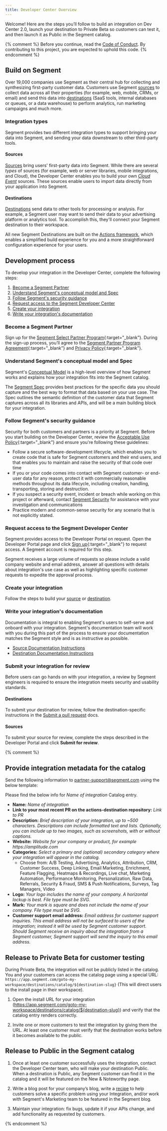 ```yaml
---
title: Developer Center Overview
---
```

Welcome! Here are the steps you’ll follow to build an integration on Dev Center 2.0, launch your destination to Private Beta so customers can test it, and then launch it as Public in the Segment catalog.

{% comment %}
Before you continue, read the [Code of Conduct](./CODE_OF_CONDUCT.md). By contributing to this project, you are expected to uphold this code.
{% endcomment %}

## Build on Segment

Over 19,000 companies use Segment as their central hub for collecting and synthesizing first-party customer data. Customers use Segment [sources](/docs/connections/sources/) to collect data across all their properties (for example, web, mobile, CRMs, or email) and send this data into [destinations](/docs/connections/destinations/) (SaaS tools, internal databases or queues, or a data warehouse) to perform analytics, run marketing campaigns and much more.

### Integration types

Segment provides two different integration types to support bringing your data into Segment, and sending your data downstream to other third-party tools.

#### Sources

[Sources](/docs/connections/sources/) bring users' first-party data into Segment. While there are several *types* of sources (for example, web or server libraries, mobile integrations, and Cloud), the Developer Center enables you to build your own [*Cloud Event*](/docs/connections/sources/#event-cloud-sources) sources. These sources enable users to import data directly from your application into Segment.

#### Destinations

[Destinations](/docs/connections/destinations/) send data to other tools for processing or analysis. For example, a Segment user may want to send their data to your advertising platform or analytics tool. To accomplish this, they'll connect your Segment destination to their workspace.

All new Segment Destinations are built on the [Actions framework](/docs/connections/destinations/actions/), which enables a simplified build experience for you and a more straightforward configuration experience for your users.

## Development process

To develop your integration in the Developer Center, complete the following steps:
1. [Become a Segment Partner](#become-a-segment-partner)
2. [Understand Segment's conceptual model and Spec](#understand-segments-conceptual-model-and-spec)
3. [Follow Segment's security guidance](#follow-segments-security-guidance)
4. [Request access to the Segment Developer Center](#request-access-to-the-segment-developer-center)
5. [Create your integration](#create-your-integration)
6. [Write your integration's documentation](#write-your-integrations-documentation)


### Become a Segment Partner

Sign up for the [Segment Select Partner Program](https://segment.com/partners/integration/){:target="_blank”}. During the sign-up process, you’ll agree to the [Segment Partner Program Agreement](https://segment.com/legal/partnersagreement/){:target="_blank”} and [Privacy Policy](https://segment.com/legal/privacy/){:target="_blank”}.

### Understand Segment's conceptual model and Spec

Segment's [Conceptual Model](/docs/partners/conceptual-model) is a high-level overview of how Segment works and explains how your integration fits into the Segment catalog.

The [Segment Spec](/docs/connections/spec) provides best practices for the specific data you should capture and the best way to format that data based on your use case. The Spec outlines the semantic definition of the customer data that Segment captures across all its libraries and APIs, and will be a main building block for your integration.

### Follow Segment's security guidance

Security for both customers and partners is a priority at Segment. Before you start building on the Developer Center, review the [Acceptable Use Policy](https://segment.com/legal/acceptable-use-policy/){:target="_blank”} and ensure you're following these guidelines:

- Follow a secure software-development lifecycle, which enables you to create code that is safe for Segment customers and their end users, and that enables you to maintain and raise the security of that code over time
- If you or your code comes into contact with Segment customer- or end-user data for any reason, protect it with commercially reasonable methods throughout its data lifecycle, including creation, handling, transporting, storing and destruction.
- If you suspect a security event, incident or breach while working on this project or afterward, contact [Segment Security](mailto:security@segment.com?subject=Developer%20Center%20Security) for assistance with your investigation and communications
- Practice modern and common-sense security for any scenario that is not explicitly stated.

### Request access to the Segment Developer Center

Segment provides access to the Developer Portal on request. Open the Developer Portal page and click [Sign up](https://segment.com/partners/developer-center/){:target="_blank"} to request access. A Segment account is required for this step.

Segment receives a large volume of requests so please include a valid company website and email address, answer all questions with details about integration's use case as well as highlighting specific customer requests to expedite the approval process.

### Create your integration

Follow the steps to build your [source](/docs/partners/sources) or [destination](/docs/partners/destinations).

### Write your integration's documentation

Documentation is integral to enabling Segment's users to self-serve and onboard with your integration. Segment's documentation team will work with you during this part of the process to ensure your documentation matches the Segment style and is as instructive as possible.

- [Source Documentation Instructions](/docs/partners/sources/#write-your-sources-documentation)
- [Destination Documentation Instructions](/docs/partners/destinations/#write-documentation)


### Submit your integration for review

Before users can go hands on with your integration, a review by Segment engineers is required to ensure the integration meets security and usability standards.

#### Destinations

To submit your destination for review, follow the destination-specific instructions in the [Submit a pull request](/docs/partners/destinations#submit-a-pull-request) docs.

#### Sources

To submit your source for review, complete the steps described in the Developer Portal and click **Submit for review**.

{% comment %}
## Provide integration metadata for the catalog

Send the following information to partner-support@segment.com using the below template:

Please find the below info for _Name of integration_ Catalog entry.

- **Name:** _Name of integration_
- **Link to your most recent PR on the actions-destination repository:** _Link to PR_
- **Description:** _Brief description of your integration, up to ~500 characters. Descriptions can include formatted text and lists. Optionally, you can include up to two images, such as screenshots, with or without captions._
- **Website:** _Website for your company or product, for example https://amplitude.com_
- **Categories:** _Select a primary and (optional) secondary category where your integration will appear in the catalog._
  - Choose from: A/B Testing, Advertising, Analytics, Attribution, CRM, Customer Success, Deep Linking, Email Marketing, Enrichment, Feature Flagging, Heatmaps & Recordings, Live chat, Marketing Automation, Performance Monitoring, Personalization, Raw Data, Referrals, Security & Fraud, SMS & Push Notifications, Surveys, Tag Managers, Video
- **Logo:** _Your logo includes the name of your company. A horizontal lockup is best. File type must be SVG._
- **Mark:** _Your mark is square and does not include the name of your company. File type must be SVG._
- **Customer support email address:** _Email address for customer support inquiries. This email address will not be surfaced to users of the integration; instead it will be used by Segment customer support. Should Segment receive an inquiry about the integration from a Segment customer, Segment support will send the inquiry to this email address._

## Release to Private Beta for customer testing

During Private Beta, the integration will not be publicly listed in the catalog. You and your customers can access the catalog page using a special URL: `https://app.segment.com/goto-my-workspace/destinations/catalog/${destination-slug}` (This will direct users to the install page in their workspace).

1. Open the install URL for your integration (https://app.segment.com/goto-my-workspace/destinations/catalog/${destination-slug}) and verify that the catalog entry renders correctly. 

2. Invite one or more customers to test the integration by giving them the URL. At least one customer must verify that the destination works before it becomes available to the public.

## Release to Public in the Segment catalog

1. Once at least one customer successfully uses the integration, contact the Developer Center team, who will make your destination Public. When a destination is Public, any Segment customer can find it in the catalog and it will be featured on the New & Noteworthy page.

2. Write a blog post for your company’s blog, write a [recipe](https://segment.com/recipes/) to help customers solve a specific problem using your Integration, and/or work with Segment's Marketing team to be featured in the Segment blog.

3. Maintain your integration: fix bugs, update it if your APIs change, and add functionality as requested by customers.

{% endcomment %}